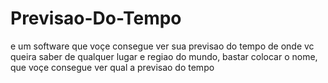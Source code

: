 # Previsao-Do-Tempo

e um software que voçe consegue ver sua previsao do tempo de onde vc queira saber de qualquer lugar e regiao do mundo, bastar colocar o nome, que voçe consegue ver qual a previsao do tempo
